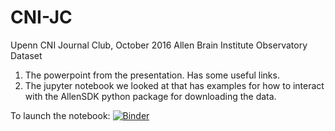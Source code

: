 # CNI-JC

Upenn CNI Journal Club, October 2016
Allen Brain Institute Observatory Dataset

1) The powerpoint from the presentation. Has some useful links.
2) The jupyter notebook we looked at that has examples for how to interact with the AllenSDK python package for downloading the data.

To launch the notebook: [![Binder](http://mybinder.org/badge.svg)](http://mybinder.org:/repo/msarvestani/cni-jc)
